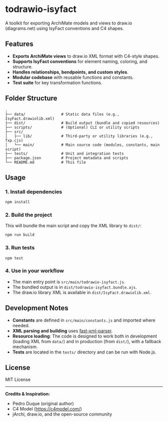 # todrawio-isyfact

A toolkit for exporting ArchiMate models and views to draw.io (diagrams.net) using IsyFact conventions and C4 shapes.

## Features

- **Exports ArchiMate views** to draw.io XML format with C4-style shapes.
- **Supports IsyFact conventions** for element naming, coloring, and structure.
- **Handles relationships, bendpoints, and custom styles**.
- **Modular codebase** with reusable functions and constants.
- **Test suite** for key transformation functions.

## Folder Structure

```
.
├── data/                # Static data files (e.g., IsyFact.drawiolib.xml)
├── dist/                # Build output (bundle and copied resources)
├── scripts/             # (Optional) CLI or utility scripts
├── src/
│   ├── lib/             # Third-party or utility libraries (e.g., fxp.cjs)
│   └── main/            # Main source code (modules, constants, main script)
├── tests/               # Unit and integration tests
├── package.json         # Project metadata and scripts
└── README.md            # This file
```

## Usage

### 1. Install dependencies

```sh
npm install
```

### 2. Build the project

This will bundle the main script and copy the XML library to `dist/`:

```sh
npm run build
```

### 3. Run tests

```sh
npm test
```

### 4. Use in your workflow

- The main entry point is `src/main/todrawio-isyfact.js`.
- The bundled output is in `dist/todrawio-isyfact.bundle.ajs`.
- The draw.io library XML is available in `dist/IsyFact.drawiolib.xml`.

## Development Notes

- **Constants** are defined in `src/main/constants.js` and imported where needed.
- **XML parsing and building** uses [fast-xml-parser](https://www.npmjs.com/package/fast-xml-parser).
- **Resource loading**: The code is designed to work both in development (loading XML from `data/`) and in production (from `dist/`), with a fallback mechanism.
- **Tests** are located in the `tests/` directory and can be run with Node.js.

## License

MIT License

---

**Credits & Inspiration:**
- Pedro Duque (original author)
- C4 Model (https://c4model.com/)
- jArchi, draw.io, and the open-source community